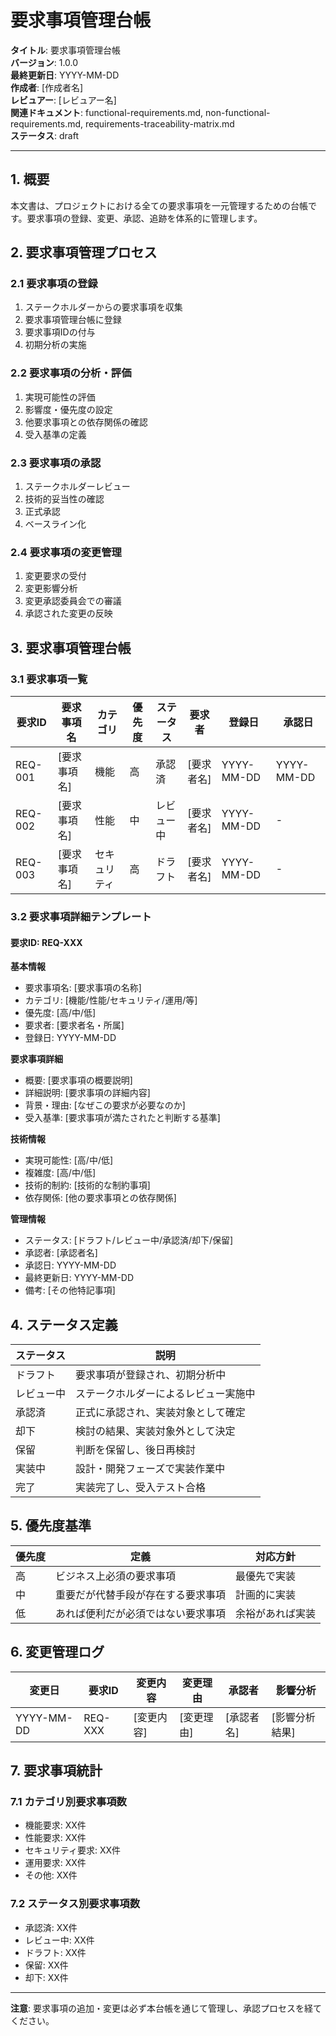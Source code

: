 # 要求事項管理台帳

**タイトル**: 要求事項管理台帳  
**バージョン**: 1.0.0  
**最終更新日**: YYYY-MM-DD  
**作成者**: [作成者名]  
**レビュアー**: [レビュアー名]  
**関連ドキュメント**: functional-requirements.md, non-functional-requirements.md, requirements-traceability-matrix.md  
**ステータス**: draft  

---

## 1. 概要

本文書は、プロジェクトにおける全ての要求事項を一元管理するための台帳です。要求事項の登録、変更、承認、追跡を体系的に管理します。

## 2. 要求事項管理プロセス

### 2.1 要求事項の登録
1. ステークホルダーからの要求事項を収集
2. 要求事項管理台帳に登録
3. 要求事項IDの付与
4. 初期分析の実施

### 2.2 要求事項の分析・評価
1. 実現可能性の評価
2. 影響度・優先度の設定
3. 他要求事項との依存関係の確認
4. 受入基準の定義

### 2.3 要求事項の承認
1. ステークホルダーレビュー
2. 技術的妥当性の確認
3. 正式承認
4. ベースライン化

### 2.4 要求事項の変更管理
1. 変更要求の受付
2. 変更影響分析
3. 変更承認委員会での審議
4. 承認された変更の反映

## 3. 要求事項管理台帳

### 3.1 要求事項一覧

| 要求ID | 要求事項名 | カテゴリ | 優先度 | ステータス | 要求者 | 登録日 | 承認日 |
|---|---|---|---|---|---|---|---|
| REQ-001 | [要求事項名] | 機能 | 高 | 承認済 | [要求者名] | YYYY-MM-DD | YYYY-MM-DD |
| REQ-002 | [要求事項名] | 性能 | 中 | レビュー中 | [要求者名] | YYYY-MM-DD | - |
| REQ-003 | [要求事項名] | セキュリティ | 高 | ドラフト | [要求者名] | YYYY-MM-DD | - |

### 3.2 要求事項詳細テンプレート

#### 要求ID: REQ-XXX

**基本情報**
- 要求事項名: [要求事項の名称]
- カテゴリ: [機能/性能/セキュリティ/運用/等]
- 優先度: [高/中/低]
- 要求者: [要求者名・所属]
- 登録日: YYYY-MM-DD

**要求事項詳細**
- 概要: [要求事項の概要説明]
- 詳細説明: [要求事項の詳細内容]
- 背景・理由: [なぜこの要求が必要なのか]
- 受入基準: [要求事項が満たされたと判断する基準]

**技術情報**
- 実現可能性: [高/中/低]
- 複雑度: [高/中/低]
- 技術的制約: [技術的な制約事項]
- 依存関係: [他の要求事項との依存関係]

**管理情報**
- ステータス: [ドラフト/レビュー中/承認済/却下/保留]
- 承認者: [承認者名]
- 承認日: YYYY-MM-DD
- 最終更新日: YYYY-MM-DD
- 備考: [その他特記事項]

## 4. ステータス定義

| ステータス | 説明 |
|---|---|
| ドラフト | 要求事項が登録され、初期分析中 |
| レビュー中 | ステークホルダーによるレビュー実施中 |
| 承認済 | 正式に承認され、実装対象として確定 |
| 却下 | 検討の結果、実装対象外として決定 |
| 保留 | 判断を保留し、後日再検討 |
| 実装中 | 設計・開発フェーズで実装作業中 |
| 完了 | 実装完了し、受入テスト合格 |

## 5. 優先度基準

| 優先度 | 定義 | 対応方針 |
|---|---|---|
| 高 | ビジネス上必須の要求事項 | 最優先で実装 |
| 中 | 重要だが代替手段が存在する要求事項 | 計画的に実装 |
| 低 | あれば便利だが必須ではない要求事項 | 余裕があれば実装 |

## 6. 変更管理ログ

| 変更日 | 要求ID | 変更内容 | 変更理由 | 承認者 | 影響分析 |
|---|---|---|---|---|---|
| YYYY-MM-DD | REQ-XXX | [変更内容] | [変更理由] | [承認者名] | [影響分析結果] |

## 7. 要求事項統計

### 7.1 カテゴリ別要求事項数
- 機能要求: XX件
- 性能要求: XX件
- セキュリティ要求: XX件
- 運用要求: XX件
- その他: XX件

### 7.2 ステータス別要求事項数
- 承認済: XX件
- レビュー中: XX件
- ドラフト: XX件
- 保留: XX件
- 却下: XX件

---

**注意**: 要求事項の追加・変更は必ず本台帳を通じて管理し、承認プロセスを経てください。